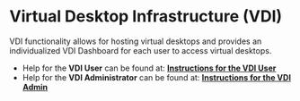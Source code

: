 
# Virtual Desktop Infrastructure (VDI)

VDI functionality allows for hosting virtual desktops and provides an individualized VDI Dashboard for each user to access virtual desktops.

* Help for the **VDI User** can be found at: [**Instructions for the VDI User**](/product-guide/virtual-machines/vdi-user)
* Help for the **VDI Administrator** can be found at: [**Instructions for the VDI Admin**](/product-guide/virtual-machines/vdi-administrator)
